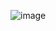 

 
![image](https://user-images.githubusercontent.com/79752257/197382328-9ecd3376-236b-4316-9523-17cba61e380a.png)
